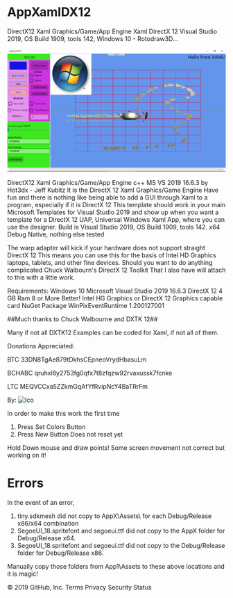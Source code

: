# AppXamlDX12
DirectX12 Xaml Graphics/Game/App Engine Xaml DirectX 12 Visual Studio 2019, OS Build 1909, tools 142, Windows 10 - Rotodraw3D...

![](https://github.com/hot3dx/AppXamlDX12/blob/master/Assets/AppXamlDX12-2.png)

DirectX12 Xaml Graphics/Game/App Engine c++ MS VS 2019 16.6.3 by Hot3dx - Jeff Kubitz
It is the DirectX 12 Xaml Graphics/Game Engine
Have fun and there is nothing like being able to add a GUI through Xaml to a program, especially if it is DirectX 12
This template should work in your main Microsoft Templates for Visual Studio 2019 and show up when you want a template for a DirectX 12 UAP, Universal Windows Xaml App, where you can use the designer.
Build is Visual Studio 2019, OS Build 1909, tools 142. x64 Debug Native, nothing else tested

The warp adapter will kick if your hardware does not support straight DirectX 12 This means you can use this for the basis of Intel HD Graphics laptops, tablets, and other fine devices.
Should you want to do anything complicated Chuck Walbourn's DirectX 12 Toolkit That I also have will attach to this with a little work.

Requirements:
Windows 10
Microsoft Visual Studio 2019 16.6.3
DirectX 12
4 GB Ram 8 or More Better!
Intel HG Graphics or DirectX 12 Graphics capable card
NuGet Package WinPixEventRuntime 1.200127001

##Much thanks to Chuck Walbourne and DXTK 12##

Many if not all DXTK12 Examples can be coded for Xaml, if not all of them.

Donations Appreciated:

BTC 33DN8TgAe879tDkhsCEpneoVrydHbasuLm 

BCHABC qruhxl8y2753fg0qfx7t8zfqzw92rvaxussk7fcnke

LTC MEQVCCxa5ZZkmGqAfYfRvipNcY4BaTRrFm

By:
![Ico](https://github.com/hot3dx/AppXamlDX12/blob/master/Assets/AutoDraw2.ico)

In order to make this work the first time
1) Press Set Colors Button
2) Press New Button
Does not reset yet

Hold Down mouse and draw points!
Some screen movement not correct but working on it!

# Errors

In the event of an error,
1) tiny.sdkmesh did not copy to AppX\\Assets\\
for each Debug/Release x86/x64 combination
2) SegoeUI_18.spritefont and segoeui.ttf
did not copy to the AppX folder for
Debug/Release x64.
3) SegoeUI_18.spritefont and segoeui.ttf
did not copy to the Debug/Release folder for
Debug/Release x86.

Manually copy those folders from App1\\Assets to 
these above locations and it is magic!

© 2019 GitHub, Inc.
Terms
Privacy
Security
Status
